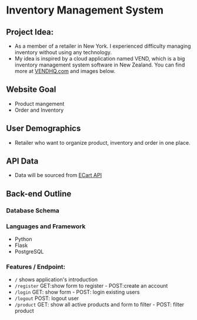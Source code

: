 # Inventory Management System

## Project Idea:

- As a member of a retailer in New York. I experienced difficulty managing inventory without using any technology.
- My idea is inspired by a cloud application named VEND, which is a big inventory management system software in New Zealand. You can find more at [VENDHQ.com](https://www.vendhq.com/) and images below.

## Website Goal

- Product mangement
- Order and Inventory

## User Demographics

- Retailer who want to organize product, inventory and order in one place.

## API Data

- Data will be sourced from [ECart API](https://ecartapi.com/)

## Back-end Outline

### Database Schema

### Languages and Framework

- Python
- Flask
- PostgreSQL

### Features / Endpoint:

- `/` shows application's introduction
- `/register` GET:show form to register - POST:create an account
- `/login` GET: show form - POST: login existing users
- `/logout` POST: logout user
- `/product` GET: show all active products and form to filter - POST: filter product
